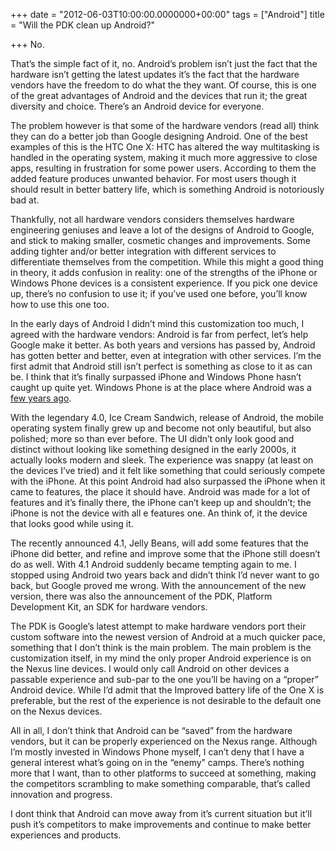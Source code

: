 +++
date = "2012-06-03T10:00:00.0000000+00:00"
tags = ["Android"]
title = "Will the PDK clean up Android?"

+++
No.

That’s the simple fact of it, no. Android’s problem isn’t just the fact that the hardware isn’t getting the latest updates it’s the fact that the hardware vendors have the freedom to do what the they want. Of course, this is one of the great advantages of Android and the devices that run it; the great diversity and choice. There’s an Android device for everyone.

The problem however is that some of the hardware vendors (read all) think they can do a better job than Google designing Android. One of the best examples of this is the HTC One X: HTC has altered the way multitasking is handled in the operating system, making it much more aggressive to close apps, resulting in frustration for some power users. According to them the added feature produces unwanted behavior. For most users though it should result in better battery life, which is something Android is notoriously bad at.

Thankfully, not all hardware vendors considers themselves hardware engineering geniuses and leave a lot of the designs of Android to Google, and stick to making smaller, cosmetic changes and improvements. Some adding tighter and/or better integration with different services to differentiate themselves from the competition. While this might a good thing in theory, it adds confusion in reality: one of the strengths of the iPhone or Windows Phone devices is a consistent experience. If you pick one device up, there’s no confusion to use it; if you’ve used one before, you’ll know how to use this one too.

In the early days of Android I didn’t mind this customization too much, I agreed with the hardware vendors: Android is far from perfect, let’s help Google make it better. As both years and versions has passed by, Android has gotten better and better, even at integration with other services. I’m the first admit that Android still isn’t perfect is something as close to it as can be. I think that it’s finally surpassed iPhone and Windows Phone hasn’t caught up quite yet. Windows Phone is at the place where Android was a [few years ago](http://xkcd.com/1070/).

With the legendary 4.0, Ice Cream Sandwich, release of Android, the mobile operating system finally grew up and become not only beautiful, but also polished; more so than ever before. The UI didn’t only look good and distinct without looking like something designed in the early 2000s, it actually looks modern and sleek. The experience was snappy (at least on the devices I’ve tried) and it felt like something that could seriously compete with the iPhone. At this point Android had also surpassed the iPhone when it came to features, the place it should have. Android was made for a lot of features and it’s finally there, the iPhone can’t keep up and shouldn’t; the iPhone is not the device with all e features one. An think of, it the device that looks good while using it.

The recently announced 4.1, Jelly Beans, will add some features that the iPhone did better, and refine and improve some that the iPhone still doesn’t do as well. With 4.1 Android suddenly became tempting again to me. I stopped using Android two years back and didn’t think I’d never want to go back, but Google proved me wrong. With the announcement of the new version, there was also the announcement of the PDK, Platform Development Kit, an SDK for hardware vendors.

The PDK is Google’s latest attempt to make hardware vendors port their custom software into the newest version of Android at a much quicker pace, something that I don’t think is the main problem. The main problem is the customization itself, in my mind the only proper Android experience is on the Nexus line devices. I would only call Android on other devices a passable experience and sub-par to the one you’ll be having on a “proper” Android device. While I’d admit that the Improved battery life of the One X is preferable, but the rest of the experience is not desirable to the default one on the Nexus devices.

All in all, I don’t think that Android can be “saved” from the hardware vendors, but it can be properly experienced on the Nexus range. Although I’m mostly invested in Windows Phone myself, I can’t deny that I have a general interest what’s going on in the “enemy” camps. There’s nothing more that I want, than to other platforms to succeed at something, making the competitors scrambling to make something comparable, that’s called innovation and progress.

I dont think that Android can move away from it’s current situation but it’ll push it’s competitors to make improvements and continue to make better experiences and products.